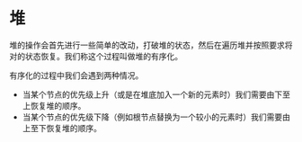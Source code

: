 # 堆
堆的操作会首先进行一些简单的改动，打破堆的状态，然后在遍历堆并按照要求将对的状态恢复。我们称这个过程叫做堆的有序化。

有序化的过程中我们会遇到两种情况。
- 当某个节点的优先级上升（或是在堆底加入一个新的元素时）我们需要由下至上恢复堆的顺序。
- 当某个节点的优先级下降（例如根节点替换为一个较小的元素时）我们需要由上至下恢复堆的顺序。
